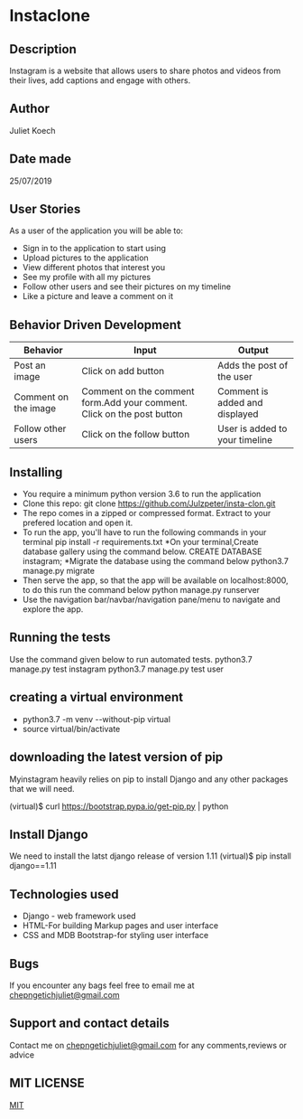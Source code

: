 # Instaclone

## Description
Instagram is a website that allows users to share photos and videos from their lives, add captions and engage with others.

## Author
Juliet Koech


## Date made
25/07/2019

## User Stories
As a user of the application you will be able to:

* Sign in to the application to start using
* Upload pictures to the application 
* View different photos that interest you
* See my profile with all my pictures
* Follow other users and see their pictures on my timeline
* Like a picture and leave a comment on it


## Behavior Driven Development
| Behavior              | Input                                                                  | Output                         |
|-----------------------|------------------------------------------------------------------------|--------------------------------|
| Post an image         | Click on add button                                                    | Adds the post of the user      |
| Comment on the image  | Comment on the comment form.Add your comment. Click on the post button | Comment is added and displayed |  
| Follow other users    | Click on the follow button                                             | User is added to your timeline | 


##  Installing
* You require a minimum python version 3.6 to run the application
* Clone this repo: git clone https://github.com/Julzpeter/insta-clon.git
* The repo comes in a zipped or compressed format. Extract to your prefered location and open it.
* To run the app, you'll have to run the following commands in your terminal pip install -r requirements.txt
*On your terminal,Create database gallery using the command below. CREATE DATABASE instagram;
*Migrate the database using the command below
 python3.7 manage.py migrate
* Then serve the app, so that the app will be available on localhost:8000, to do this run the command below
 python manage.py runserver
* Use the navigation bar/navbar/navigation pane/menu to navigate and explore the app.

## Running the tests
Use the command given below to run automated tests. 
python3.7 manage.py test instagram
python3.7 manage.py test user


## creating a virtual environment
* python3.7 -m venv --without-pip virtual
* source virtual/bin/activate

## downloading the latest version of pip
Myinstagram heavily relies on pip to install Django and any other packages that we will need.

(virtual)$ curl https://bootstrap.pypa.io/get-pip.py | python

## Install Django
We need to install the latst django release of version 1.11
(virtual)$ pip install django==1.11


## Technologies used
* Django - web framework used
* HTML-For building Markup pages and user interface
* CSS and MDB Bootstrap-for styling user interface

## Bugs
If you encounter any bags feel free to email me at chepngetichjuliet@gmail.com

## Support and contact details
Contact me on chepngetichjuliet@gmail.com for any comments,reviews or advice

## MIT LICENSE
[MIT]()
